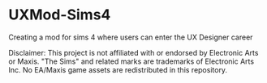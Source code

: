 # UXMod-Sims4
Creating a mod for sims 4 where users can enter the UX Designer career

Disclaimer: This project is not affiliated with or endorsed by Electronic Arts or Maxis.
"The Sims" and related marks are trademarks of Electronic Arts Inc.
No EA/Maxis game assets are redistributed in this repository.
